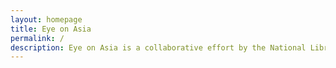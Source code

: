 ```yaml
---
layout: homepage
title: Eye on Asia
permalink: /
description: Eye on Asia is a collaborative effort by the National Library, Singapore with partners such as Enterprise Singapore, Business China Singapore to provide resources for everyone, including young Singaporeans who wish to find out more about the region and explore internationalisation opportunities abroad. Focusing on ASEAN countries, China and India including emerging cities, you will discover a broad overview of useful resources to help you be more aware of developments in these countries as Singapore gears itself for the future economy.
---
```

<!-- Type your notification here - the notification bar will not appear if this is empty. For other changes, refer to _data/homepage.yml to edit the homepage -->